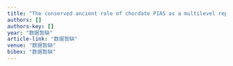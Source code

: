 ```yaml
---
title: "The conserved ancient role of chordate PIAS as a multilevel repressor of the NF-κB pathway"
authors: []
authors-key: []
year: "数据暂缺"
article-link: "数据暂缺"
venue: "数据暂缺"
bibex: "数据暂缺"
---
```

